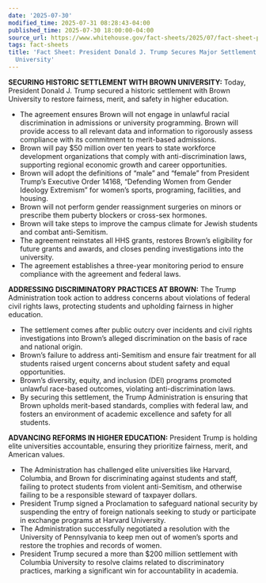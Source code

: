 ```yaml
---
date: '2025-07-30'
modified_time: 2025-07-31 08:28:43-04:00
published_time: 2025-07-30 18:00:00-04:00
source_url: https://www.whitehouse.gov/fact-sheets/2025/07/fact-sheet-president-donald-j-trump-secures-major-settlement-with-brown-university/
tags: fact-sheets
title: 'Fact Sheet: President Donald J. Trump Secures Major Settlement with Brown
  University'
---
```

 
**SECURING HISTORIC SETTLEMENT WITH BROWN UNIVERSITY:** Today, President
Donald J. Trump secured a historic settlement with Brown University to
restore fairness, merit, and safety in higher education.

-   The agreement ensures Brown will not engage in unlawful racial
    discrimination in admissions or university programming. Brown will
    provide access to all relevant data and information to rigorously
    assess compliance with its commitment to merit-based admissions. 
-   Brown will pay $50 million over ten years to state workforce
    development organizations that comply with anti-discrimination laws,
    supporting regional economic growth and career opportunities.
-   Brown will adopt the definitions of “male” and “female” from
    President Trump’s Executive Order 14168, “Defending Women from
    Gender Ideology Extremism” for women’s sports, programing,
    facilities, and housing.
-   Brown will not perform gender reassignment surgeries on minors or
    prescribe them puberty blockers or cross-sex hormones.
-   Brown will take steps to improve the campus climate for Jewish
    students and combat anti-Semitism.
-   The agreement reinstates all HHS grants, restores Brown’s
    eligibility for future grants and awards, and closes pending
    investigations into the university.
-   The agreement establishes a three-year monitoring period to ensure
    compliance with the agreement and federal laws.

**ADDRESSING DISCRIMINATORY PRACTICES AT BROWN:** The Trump
Administration took action to address concerns about violations of
federal civil rights laws, protecting students and upholding fairness in
higher education.

-   The settlement comes after public outcry over incidents and civil
    rights investigations into Brown’s alleged discrimination on the
    basis of race and national origin.
-   Brown’s failure to address anti-Semitism and ensure fair treatment
    for all students raised urgent concerns about student safety and
    equal opportunities.
-   Brown’s diversity, equity, and inclusion (DEI) programs promoted
    unlawful race-based outcomes, violating anti-discrimination laws.
-   By securing this settlement, the Trump Administration is ensuring
    that Brown upholds merit-based standards, complies with federal law,
    and fosters an environment of academic excellence and safety for all
    students.

**ADVANCING REFORMS IN HIGHER EDUCATION:** President Trump is holding
elite universities accountable, ensuring they prioritize fairness,
merit, and American values.  

-   The Administration has challenged elite universities like Harvard,
    Columbia, and Brown for discriminating against students and staff,
    failing to protect students from violent anti-Semitism, and
    otherwise failing to be a responsible steward of taxpayer dollars.
-   President Trump signed a Proclamation to safeguard national security
    by suspending the entry of foreign nationals seeking to study or
    participate in exchange programs at Harvard University. 
-   The Administration successfully negotiated a resolution with the
    University of Pennsylvania to keep men out of women’s sports and
    restore the trophies and records of women.
-   President Trump secured a more than $200 million settlement with
    Columbia University to resolve claims related to discriminatory
    practices, marking a significant win for accountability in academia.
